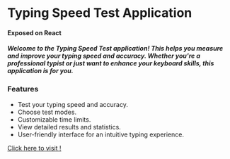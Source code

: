 <h1>Typing Speed Test Application</h1>
<h4><strong>Exposed on React</strong></h4>
<p><b><i>Welcome to the Typing Speed Test application! This helps you measure and improve your typing speed and accuracy. Whether you're a professional typist or just want to enhance your keyboard skills, this application is for you.</b></i></p>

<h3>Features</h3>
<ul>
<li>Test your typing speed and accuracy.</li>
<li>Choose test modes.</li>
<li>Customizable time limits.</li>
<li>View detailed results and statistics.</li>
<li>User-friendly interface for an intuitive typing experience.</li>
</ul>

<p><a href="https://typing-master-by-shubham.netlify.app">Click here to visit !</a></p>
